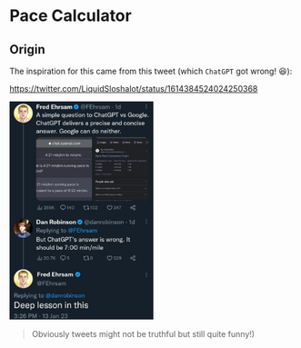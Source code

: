 # Pace Calculator

## Origin

The inspiration for this came from this tweet (which `ChatGPT` got wrong! 😆):

https://twitter.com/LiquidSloshalot/status/1614384524024250368

<img src="chatgpt-pace-convert.jpg" height="384">

> Obviously tweets might not be truthful but still quite funny!)